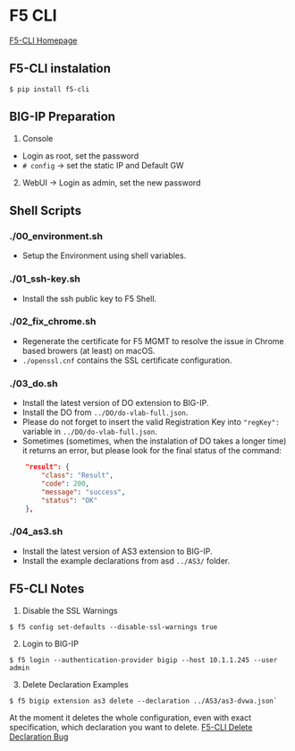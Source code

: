 # F5 CLI

[F5-CLI Homepage](https://github.com/f5devcentral/f5-sdk-python)

## F5-CLI instalation

```shell
$ pip install f5-cli
```

## BIG-IP Preparation

1. Console
  * Login as root, set the password
  * `# config` -> set the static IP and Default GW
2. WebUI -> Login as admin, set the new password

## Shell Scripts

### ./00_environment.sh

* Setup the Environment using shell variables.

### ./01_ssh-key.sh

* Install the ssh public key to F5 Shell.

### ./02_fix_chrome.sh

* Regenerate the certificate for F5 MGMT to resolve the issue in Chrome based browers (at least) on macOS. 
* `./openssl.cnf` contains the SSL certificate configuration.

### ./03_do.sh

* Install the latest version of DO extension to BIG-IP.
* Install the DO from `../DO/do-vlab-full.json`.
* Please do not forget to insert the valid Registration Key into `"regKey":` variable in `../DO/do-vlab-full.json`. 
* Sometimes (sometimes, when the instalation of DO takes a longer time) it returns an error, but please look for the final status of the command:
```json
    "result": {
        "class": "Result",
        "code": 200,
        "message": "success",
        "status": "OK"
    },
```

### ./04_as3.sh

* Install the latest version of AS3 extension to BIG-IP.
* Install the example declarations from asd `../AS3/` folder.

## F5-CLI Notes

1. Disable the SSL Warnings

```console
$ f5 config set-defaults --disable-ssl-warnings true
```

2. Login to BIG-IP

```console
$ f5 login --authentication-provider bigip --host 10.1.1.245 --user admin
```

3. Delete Declaration Examples

```console
$ f5 bigip extension as3 delete --declaration ../AS3/as3-dvwa.json`
```

At the moment it deletes the whole configuration, even with exact specification, which declaration you want to delete. [F5-CLI Delete Declaration Bug](https://github.com/f5devcentral/f5-cli/issues/12)
